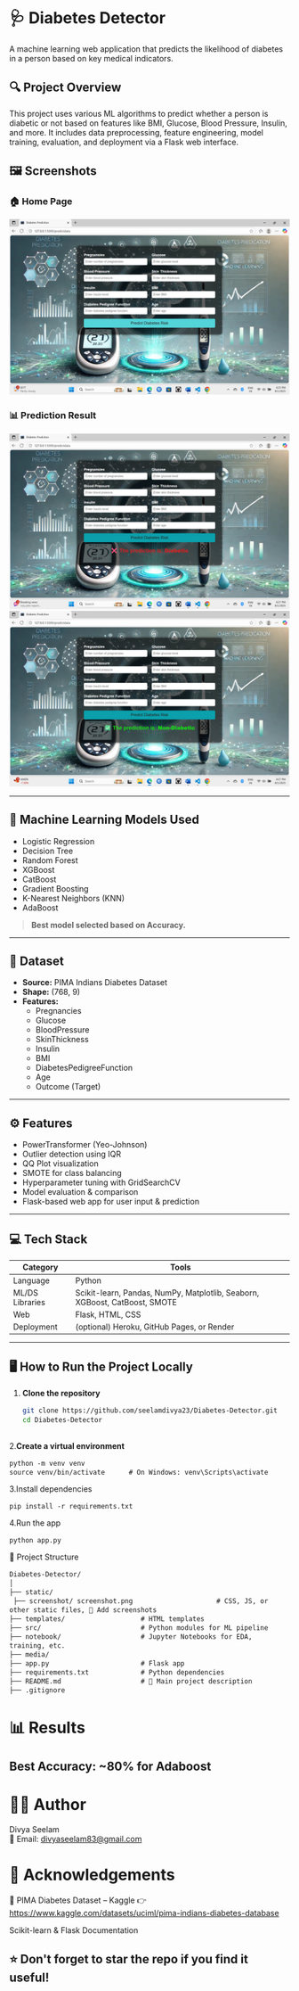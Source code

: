 # 🩺 Diabetes Detector

A machine learning web application that predicts the likelihood of diabetes in a person based on key medical indicators.

## 🔍 Project Overview

This project uses various ML algorithms to predict whether a person is diabetic or not based on features like BMI, Glucose, Blood Pressure, Insulin, and more. It includes data preprocessing, feature engineering, model training, evaluation, and deployment via a Flask web interface.

## 🖼️ Screenshots

### 🏠 Home Page
![Home Page](static/screenshots/home.png) <!-- Replace with your actual image path -->

### 📊 Prediction Result
![Prediction Output](static/screenshots/prediction-1.png)
![Prediction Output](static/screenshots/prediction-2.png)




---

## 🧠 Machine Learning Models Used

- Logistic Regression
- Decision Tree
- Random Forest
- XGBoost
- CatBoost
- Gradient Boosting
- K-Nearest Neighbors (KNN)
- AdaBoost

> **Best model selected based on Accuracy.**

---

## 🧪 Dataset

- **Source:** PIMA Indians Diabetes Dataset
- **Shape:** (768, 9)
- **Features:**
  - Pregnancies
  - Glucose
  - BloodPressure
  - SkinThickness
  - Insulin
  - BMI
  - DiabetesPedigreeFunction
  - Age
  - Outcome (Target)

---

## ⚙️ Features

- PowerTransformer (Yeo-Johnson)
- Outlier detection using IQR
- QQ Plot visualization
- SMOTE for class balancing
- Hyperparameter tuning with GridSearchCV
- Model evaluation & comparison
- Flask-based web app for user input & prediction

---

## 💻 Tech Stack

| Category | Tools |
|----------|-------|
| Language | Python |
| ML/DS Libraries | Scikit-learn, Pandas, NumPy, Matplotlib, Seaborn, XGBoost, CatBoost, SMOTE |
| Web | Flask, HTML, CSS |
| Deployment | (optional) Heroku, GitHub Pages, or Render |

---

## 🖥️ How to Run the Project Locally

1. **Clone the repository**
   ```bash
   git clone https://github.com/seelamdivya23/Diabetes-Detector.git
   cd Diabetes-Detector
  
2.**Create a virtual environment**
```
python -m venv venv
source venv/bin/activate      # On Windows: venv\Scripts\activate
```
3.Install dependencies
```
pip install -r requirements.txt
```
4.Run the app
```
python app.py
```
📁 Project Structure
```
Diabetes-Detector/
│
├── static/
 ├── screenshot/ screenshot.png                     # CSS, JS, or other static files, 📸 Add screenshots 
├── templates/                   # HTML templates
├── src/                         # Python modules for ML pipeline
├── notebook/                    # Jupyter Notebooks for EDA, training, etc.
├── media/              
├── app.py                       # Flask app
├── requirements.txt             # Python dependencies
├── README.md                    # 📝 Main project description
├── .gitignore

```
# 📊 Results
 ## Best Accuracy: ~80% for Adaboost

 # 🙋‍♀️ Author
 Divya Seelam <br>
📧 Email: divyaseelam83@gmail.com
# 🌟 Acknowledgements
🔗 PIMA Diabetes Dataset – Kaggle
👉 https://www.kaggle.com/datasets/uciml/pima-indians-diabetes-database

Scikit-learn & Flask Documentation
## ⭐️ Don't forget to star the repo if you find it useful!

   

